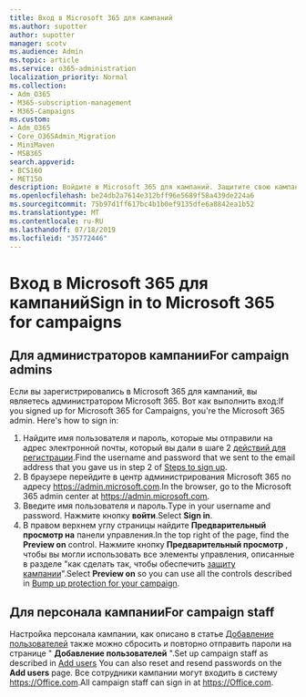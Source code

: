 ```yaml
---
title: Вход в Microsoft 365 для кампаний
ms.author: supotter
author: supotter
manager: scotv
ms.audience: Admin
ms.topic: article
ms.service: o365-administration
localization_priority: Normal
ms.collection:
- Adm_O365
- M365-subscription-management
- M365-Campaigns
ms.custom:
- Adm_O365
- Core_O365Admin_Migration
- MiniMaven
- MSB365
search.appverid:
- BCS160
- MET150
description: Войдите в Microsoft 365 для кампаний. Защитите свою кампанию от угроз циберсекурити для электронной почты, данных и общения.
ms.openlocfilehash: be24db2a7614e312bff96e5689f58a439de224a6
ms.sourcegitcommit: 75b97d1ff617bc4b1b0ef9135dfe6a8842ea1b52
ms.translationtype: MT
ms.contentlocale: ru-RU
ms.lasthandoff: 07/18/2019
ms.locfileid: "35772446"
---
```

# <a name="sign-in-to-microsoft-365-for-campaigns"></a><span data-ttu-id="3481f-104">Вход в Microsoft 365 для кампаний</span><span class="sxs-lookup"><span data-stu-id="3481f-104">Sign in to Microsoft 365 for campaigns</span></span>

## <a name="for-campaign-admins"></a><span data-ttu-id="3481f-105">Для администраторов кампании</span><span class="sxs-lookup"><span data-stu-id="3481f-105">For campaign admins</span></span>
<span data-ttu-id="3481f-106">Если вы зарегистрировались в Microsoft 365 для кампаний, вы являетесь администратором Microsoft 365. Вот как выполнить вход:</span><span class="sxs-lookup"><span data-stu-id="3481f-106">If you signed up for Microsoft 365 for Campaigns, you're the Microsoft 365 admin. Here's how to sign in:</span></span> 
1. <span data-ttu-id="3481f-107">Найдите имя пользователя и пароль, которые мы отправили на адрес электронной почты, который вы дали в шаге 2 [действий для регистрации](m365-campaigns-sign-up.md#steps-to-sign-up).</span><span class="sxs-lookup"><span data-stu-id="3481f-107">Find the username and password that we sent to the email address that you gave us in step 2 of [Steps to sign up](m365-campaigns-sign-up.md#steps-to-sign-up).</span></span>
2. <span data-ttu-id="3481f-108">В браузере перейдите в центр администрирования Microsoft 365 по адресу <a href="https://go.microsoft.com/fwlink/p/?linkid=837890" target="_blank">https://admin.microsoft.com</a>.</span><span class="sxs-lookup"><span data-stu-id="3481f-108">In the browser, go to the Microsoft 365 admin center at <a href="https://go.microsoft.com/fwlink/p/?linkid=837890" target="_blank">https://admin.microsoft.com</a>.</span></span> 
3. <span data-ttu-id="3481f-109">Введите имя пользователя и пароль.</span><span class="sxs-lookup"><span data-stu-id="3481f-109">Type in your username and password.</span></span> <span data-ttu-id="3481f-110">Нажмите кнопку **войти**.</span><span class="sxs-lookup"><span data-stu-id="3481f-110">Select **Sign in**.</span></span>
4. <span data-ttu-id="3481f-111">В правом верхнем углу страницы найдите **Предварительный просмотр на** панели управления.</span><span class="sxs-lookup"><span data-stu-id="3481f-111">In the top right of the page, find the **Preview on** control.</span></span> <span data-ttu-id="3481f-112">Нажмите кнопку **Предварительный просмотр** , чтобы вы могли использовать все элементы управления, описанные в разделе "как сделать так, чтобы обеспечить [защиту кампании](m365-campaigns-security-overview.md)".</span><span class="sxs-lookup"><span data-stu-id="3481f-112">Select **Preview on** so you can use all the controls described in [Bump up protection for your campaign](m365-campaigns-security-overview.md).</span></span>

## <a name="for-campaign-staff"></a><span data-ttu-id="3481f-113">Для персонала кампании</span><span class="sxs-lookup"><span data-stu-id="3481f-113">For campaign staff</span></span>
<span data-ttu-id="3481f-114">Настройка персонала кампании, как описано в статье [Добавление пользователей](../business/add-users-m365b.md?toc=/microsoft-365/campaigns/toc.json) также можно сбросить и повторно отправить пароли на странице " **Добавление пользователей** ".</span><span class="sxs-lookup"><span data-stu-id="3481f-114">Set up campaign staff as described in [Add users](../business/add-users-m365b.md?toc=/microsoft-365/campaigns/toc.json) You can also reset and resend passwords on the **Add users** page.</span></span>
<span data-ttu-id="3481f-115">Все сотрудники кампании могут входить в систему <a href="https://office.com" target="_blank">https://Office.com</a>.</span><span class="sxs-lookup"><span data-stu-id="3481f-115">All campaign staff can sign in at <a href="https://office.com" target="_blank">https://Office.com</a>.</span></span>

